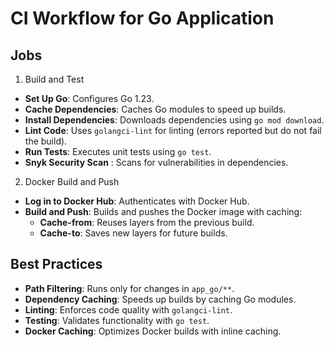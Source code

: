 # CI Workflow for Go Application

## Jobs

1. Build and Test
- **Set Up Go**: Configures Go 1.23.
- **Cache Dependencies**: Caches Go modules to speed up builds.
- **Install Dependencies**: Downloads dependencies using `go mod download`.
- **Lint Code**: Uses `golangci-lint` for linting (errors reported but do not fail the build).
- **Run Tests**: Executes unit tests using `go test`.
- **Snyk Security Scan** : Scans for vulnerabilities in dependencies.

2. Docker Build and Push
- **Log in to Docker Hub**: Authenticates with Docker Hub.
- **Build and Push**: Builds and pushes the Docker image with caching:
  - **Cache-from**: Reuses layers from the previous build.
  - **Cache-to**: Saves new layers for future builds.


## Best Practices

- **Path Filtering**: Runs only for changes in `app_go/**`.
- **Dependency Caching**: Speeds up builds by caching Go modules.
- **Linting**: Enforces code quality with `golangci-lint`.
- **Testing**: Validates functionality with `go test`.
- **Docker Caching**: Optimizes Docker builds with inline caching.
